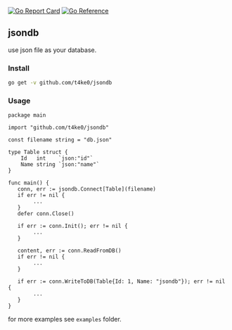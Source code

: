 [![Go Report Card](https://goreportcard.com/badge/github.com/t4ke0/jsondb)](https://goreportcard.com/report/github.com/t4ke0/jsondb)
[![Go Reference](https://pkg.go.dev/badge/github.com/t4ke0/jsondb.svg)](https://pkg.go.dev/github.com/t4ke0/jsondb)

## jsondb


use json file as your database.


### Install

```bash
go get -v github.com/t4ke0/jsondb
```


### Usage

```golang
package main

import "github.com/t4ke0/jsondb"

const filename string = "db.json"

type Table struct {
    Id   int    `json:"id"`
    Name string `json:"name"`
}

func main() {
   conn, err := jsondb.Connect[Table](filename)
   if err != nil {
        ...
   }
   defer conn.Close()

   if err := conn.Init(); err != nil {
        ...
   }

   content, err := conn.ReadFromDB()
   if err != nil {
        ...
   }

   if err := conn.WriteToDB(Table{Id: 1, Name: "jsondb"}); err != nil {
        ...
   }
}
```

for more examples see `examples` folder.
